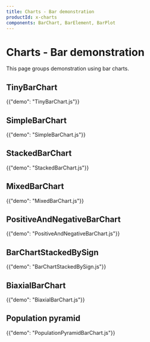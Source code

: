 ```yaml
---
title: Charts - Bar demonstration
productId: x-charts
components: BarChart, BarElement, BarPlot
---
```


# Charts - Bar demonstration

<p class="description">This page groups demonstration using bar charts.</p>

## TinyBarChart

{{"demo": "TinyBarChart.js"}}

## SimpleBarChart

{{"demo": "SimpleBarChart.js"}}

## StackedBarChart

{{"demo": "StackedBarChart.js"}}

## MixedBarChart

{{"demo": "MixedBarChart.js"}}

## PositiveAndNegativeBarChart

{{"demo": "PositiveAndNegativeBarChart.js"}}

## BarChartStackedBySign

{{"demo": "BarChartStackedBySign.js"}}

## BiaxialBarChart

{{"demo": "BiaxialBarChart.js"}}

## Population pyramid

{{"demo": "PopulationPyramidBarChart.js"}}
